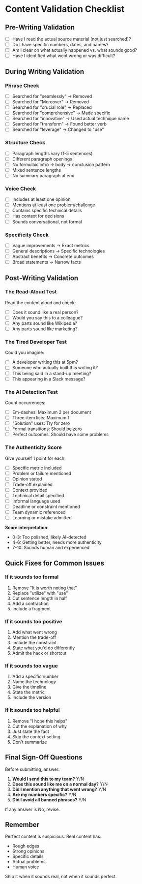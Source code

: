 # Content Validation Checklist

## Pre-Writing Validation

- [ ] Have I read the actual source material (not just searched)?
- [ ] Do I have specific numbers, dates, and names?
- [ ] Am I clear on what actually happened vs. what sounds good?
- [ ] Have I identified what went wrong or was difficult?

## During Writing Validation

### Phrase Check

- [ ] Searched for "seamlessly" → Removed
- [ ] Searched for "Moreover" → Removed
- [ ] Searched for "crucial role" → Replaced
- [ ] Searched for "comprehensive" → Made specific
- [ ] Searched for "innovative" → Used actual technique name
- [ ] Searched for "transform" → Found better verb
- [ ] Searched for "leverage" → Changed to "use"

### Structure Check

- [ ] Paragraph lengths vary (1-5 sentences)
- [ ] Different paragraph openings
- [ ] No formulaic intro → body → conclusion pattern
- [ ] Mixed sentence lengths
- [ ] No summary paragraph at end

### Voice Check

- [ ] Includes at least one opinion
- [ ] Mentions at least one problem/challenge
- [ ] Contains specific technical details
- [ ] Has context for decisions
- [ ] Sounds conversational, not formal

### Specificity Check

- [ ] Vague improvements → Exact metrics
- [ ] General descriptions → Specific technologies
- [ ] Abstract benefits → Concrete outcomes
- [ ] Broad statements → Narrow facts

## Post-Writing Validation

### The Read-Aloud Test
Read the content aloud and check:

- [ ] Does it sound like a real person?
- [ ] Would you say this to a colleague?
- [ ] Any parts sound like Wikipedia?
- [ ] Any parts sound like marketing?

### The Tired Developer Test
Could you imagine:

- [ ] A developer writing this at 5pm?
- [ ] Someone who actually built this writing it?
- [ ] This being said in a stand-up meeting?
- [ ] This appearing in a Slack message?

### The AI Detection Test
Count occurrences:

- [ ] Em-dashes: Maximum 2 per document
- [ ] Three-item lists: Maximum 1
- [ ] "Solution" uses: Try for zero
- [ ] Formal transitions: Should be zero
- [ ] Perfect outcomes: Should have some problems

### The Authenticity Score

Give yourself 1 point for each:

- [ ] Specific metric included
- [ ] Problem or failure mentioned
- [ ] Opinion stated
- [ ] Trade-off explained
- [ ] Context provided
- [ ] Technical detail specified
- [ ] Informal language used
- [ ] Deadline or constraint mentioned
- [ ] Team dynamic referenced
- [ ] Learning or mistake admitted

**Score interpretation:**
- 0-3: Too polished, likely AI-detected
- 4-6: Getting better, needs more authenticity
- 7-10: Sounds human and experienced

## Quick Fixes for Common Issues

### If it sounds too formal

1. Remove "It is worth noting that"
2. Replace "utilize" with "use"
3. Cut sentence length in half
4. Add a contraction
5. Include a fragment

### If it sounds too positive

1. Add what went wrong
2. Mention the trade-off
3. Include the constraint
4. State what you'd do differently
5. Admit the hack or shortcut

### If it sounds too vague

1. Add a specific number
2. Name the technology
3. Give the timeline
4. State the metric
5. Include the version

### If it sounds too helpful

1. Remove "I hope this helps"
2. Cut the explanation of why
3. Just state the fact
4. Skip the context setting
5. Don't summarize

## Final Sign-Off Questions

Before submitting, answer:

1. **Would I send this to my team?** Y/N
2. **Does this sound like me on a normal day?** Y/N
3. **Did I mention anything that went wrong?** Y/N
4. **Are my numbers specific?** Y/N
5. **Did I avoid all banned phrases?** Y/N

If any answer is No, revise.

## Remember

Perfect content is suspicious. Real content has:
- Rough edges
- Strong opinions
- Specific details
- Actual problems
- Human voice

Ship it when it sounds real, not when it sounds perfect.
